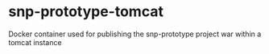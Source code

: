 # snp-prototype-tomcat
Docker container used for publishing the snp-prototype project war within a tomcat instance
